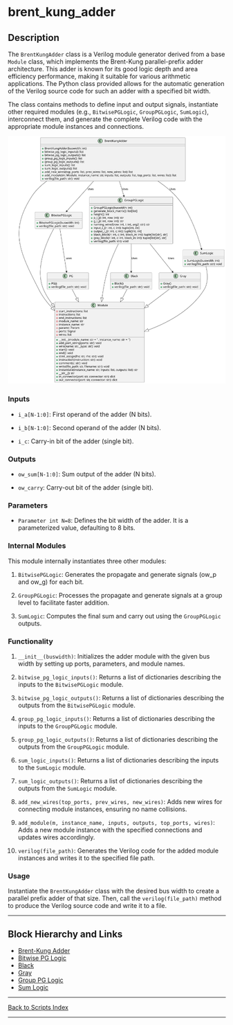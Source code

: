 # brent_kung_adder

## Description

The `BrentKungAdder` class is a Verilog module generator derived from a base `Module` class, which implements the Brent-Kung parallel-prefix adder architecture. This adder is known for its good logic depth and area efficiency performance, making it suitable for various arithmetic applications. The Python class provided allows for the automatic generation of the Verilog source code for such an adder with a specified bit width.

The class contains methods to define input and output signals, instantiate other required modules (e.g., `BitwisePGLogic`, `GroupPGLogic`, `SumLogic`), interconnect them, and generate the complete Verilog code with the appropriate module instances and connections.

![Brent Kung UML](../../images_scripts_uml/Adder_Brent_Kung_Diagram.svg)

### Inputs

- `i_a[N-1:0]`: First operand of the adder (N bits).

- `i_b[N-1:0]`: Second operand of the adder (N bits).

- `i_c`: Carry-in bit of the adder (single bit).

### Outputs

- `ow_sum[N-1:0]`: Sum output of the adder (N bits).

- `ow_carry`: Carry-out bit of the adder (single bit).

### Parameters

- `Parameter int N=8`: Defines the bit width of the adder. It is a parameterized value, defaulting to 8 bits.

### Internal Modules

This module internally instantiates three other modules:

1. `BitwisePGLogic`: Generates the propagate and generate signals (ow_p and ow_g) for each bit.

2. `GroupPGLogic`: Processes the propagate and generate signals at a group level to facilitate faster addition.

3. `SumLogic`: Computes the final sum and carry out using the `GroupPGLogic` outputs.

### Functionality

1. `__init__(buswidth)`: Initializes the adder module with the given bus width by setting up ports, parameters, and module names.

2. `bitwise_pg_logic_inputs()`: Returns a list of dictionaries describing the inputs to the `BitwisePGLogic` module.

3. `bitwise_pg_logic_outputs()`: Returns a list of dictionaries describing the outputs from the `BitwisePGLogic` module.

4. `group_pg_logic_inputs()`: Returns a list of dictionaries describing the inputs to the `GroupPGLogic` module.

5. `group_pg_logic_outputs()`: Returns a list of dictionaries describing the outputs from the `GroupPGLogic` module.

6. `sum_logic_inputs()`: Returns a list of dictionaries describing the inputs to the `SumLogic` module.

7. `sum_logic_outputs()`: Returns a list of dictionaries describing the outputs from the `SumLogic` module.

8. `add_new_wires(top_ports, prev_wires, new_wires)`: Adds new wires for connecting module instances, ensuring no name collisions.

9. `add_module(m, instance_name, inputs, outputs, top_ports, wires)`: Adds a new module instance with the specified connections and updates wires accordingly.

10. `verilog(file_path)`: Generates the Verilog code for the added module instances and writes it to the specified file path.

### Usage

Instantiate the `BrentKungAdder` class with the desired bus width to create a parallel prefix adder of that size. Then, call the `verilog(file_path)` method to produce the Verilog source code and write it to a file.

---

## Block Hierarchy and Links

- [Brent-Kung Adder](brent_kung_adder.md)
- [Bitwise PG Logic](bitwise_pg_logic.md)
- [Black](black.md)
- [Gray](gray.md)
- [Group PG Logic](group_pg_logic.md)
- [Sum Logic](sum_logic.md)

---

[Back to Scripts Index](index.md)

---

